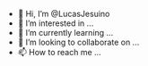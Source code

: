 - 👋 Hi, I’m @LucasJesuino
- 👀 I’m interested in ...
- 🌱 I’m currently learning ...
- 💞️ I’m looking to collaborate on ...
- 📫 How to reach me ...

<!---
LucasJesuino/LucasJesuino is a ✨ special ✨ repository because its `README.md` (this file) appears on your GitHub profile.
You can click the Preview link to take a look at your changes.
--->
